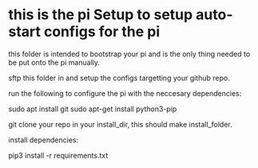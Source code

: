 # this is the pi Setup to setup auto-start configs for the pi

this folder is intended to bootstrap your pi and is the only thing needed to be put onto the pi manually.

sftp this folder in and setup the configs targetting your github repo.

run the following to configure the pi with the neccesary dependencies:

sudo apt install git
sudo apt-get install python3-pip

git clone your repo in your install_dir, this should make install_folder.

install dependencies:

pip3 install -r requirements.txt
